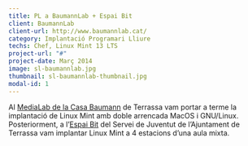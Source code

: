 ```yaml
---
title: PL a BaumannLab + Espai Bit
client: BaumannLab
client-url: http://www.baumannlab.cat/
category: Implantació Programari Lliure
techs: Chef, Linux Mint 13 LTS
project-url: "#"
project-date: Març 2014
image: sl-baumannlab.jpg
thumbnail: sl-baumannlab-thumbnail.jpg
modal-id: 1
---
```

Al [MediaLab de la Casa Baumann](http://www.baumannlab.cat/node/470) de Terrassa vam portar a terme la implantació de Linux Mint amb doble arrencada MacOS i GNU/Linux.  
Posteriorment, a l’[Espai Bit](http://casabaumann.cat/index.php/districte-jove/espai-bit) del Servei de Juventut de l’Ajuntament de Terrassa vam implantar Linux Mint a 4 estacions d’una aula mixta.

